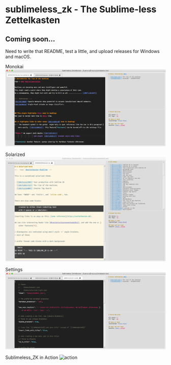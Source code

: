 # sublimeless_zk - The Sublime-less Zettelkasten

## Coming soon...

Need to write that README, test a little, and upload releases for Windows and macOS.

Monokai
![monokai](imgs/monokai.png)

Solarized
![solarized](imgs/solarized.png)

Settings
![settings](imgs/settings.png)

Sublimeless_ZK in Action
![action](imgs/demo1.gif)
